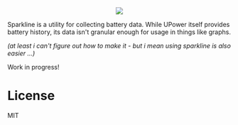 <div align='center'>
	<img src='[https://safe.saya.moe/rdVO6x3lVloD.png](https://yuki.suou.moe/sparkline_banner-jwRzyczS.png)'>
</div>

Sparkline is a utility for collecting battery data.
While UPower itself provides battery history, its data isn't granular
enough for usage in things like graphs.

*(at least i can't figure out how to make it - but i mean using sparkline is also easier ...)*

Work in progress!

# License
MIT
